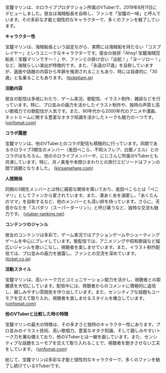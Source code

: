 宝鐘マリンは、ホロライブプロダクション所属のVTuberで、2019年8月11日にデビューしました。彼女は海賊船長を自称し、ファンを「宝鐘の一味」と呼んでいます。その多彩な才能と個性的なキャラクターで、多くのファンを魅了しています。

**キャラクター性**

宝鐘マリンは、海賊船長という設定ながら、実際には海賊船を持たない「コスプレイヤー」というユニークなキャラクターです。彼女の挨拶「Ahoy! 宝鐘海賊団船長！宝鐘マリンです～！」や、ファンとの掛け合い「出航！」「ヨーソロー！」など、海賊らしい演出が特徴的です。また、「永遠の17歳」を自称していますが、選曲や話題の内容から年齢を推測されることもあり、時には自虐的に「30歳」と名乗ることもあります。 ([ticketjam.jp](https://ticketjam.jp/magazine/music/youtuber-music/85469?utm_source=openai))

**活動内容**

彼女の配信は多岐にわたり、ゲーム実況、歌配信、イラスト制作、雑談などを行っています。特に、プロ並みの画力を活かしたイラスト制作や、独特の声質と高い歌唱力での歌配信が人気です。また、90年代から2000年代のアニメや漫画、ネットミームに関する豊富なオタク知識を活かしたトークも魅力の一つです。 ([vinfomat.com](https://vinfomat.com/2024/05/16/housyou_marin/?utm_source=openai))

**コラボ履歴**

宝鐘マリンは、他のVTuberとのコラボ配信も積極的に行っています。同期であるホロライブ3期生のメンバー（兎田ぺこら、不知火フレア、白銀ノエル）とのコラボはもちろん、他のホロライブメンバーや、にじさんじ所属のVTuberとも共演しています。特に、月ノ美兎や本間ひまわりとの旅行エピソードはファンの間で話題となりました。 ([kirisamehare.com](https://kirisamehare.com/houshou_marine/?utm_source=openai))

**人間関係**

同期の3期生メンバーとは特に親密な関係を築いており、兎田ぺこらとは「ぺこマリ」としてファンから愛されています。また、湊あくあを溺愛し、「あくたんのママ」を自称するなど、他のメンバーとも深い絆を持っています。さらに、天音かなたを「スパダリ（スーパーダーリン）」と呼び慕うなど、独特な交流も魅力です。 ([vtuber-ranking.net](https://vtuber-ranking.net/article/1?utm_source=openai))

**コンテンツのジャンル**

彼女のコンテンツは多彩で、ゲーム実況ではアクションゲームやシューティングゲームを中心にプレイしています。歌配信では、アニメソングや昭和歌謡など幅広いジャンルを歌いこなし、視聴者を楽しませています。また、イラスト制作配信では、プロ並みの画力を披露し、ファンとの交流を深めています。 ([ticket.co.jp](https://www.ticket.co.jp/entx/music/hosho-marin-inside/?utm_source=openai))

**活動スタイル**

宝鐘マリンは、高いトーク力とコミュニケーション能力を活かし、視聴者との距離感を大切にしています。配信中には、視聴者からのコメントに積極的に返信し、親しみやすい雰囲気を作り出しています。また、センシティブな話題もユーモアを交えて取り入れ、視聴者を楽しませるスタイルを確立しています。 ([vinfomat.com](https://vinfomat.com/2024/05/16/housyou_marin/?utm_source=openai))

**他のVTuberと比較した時の特徴**

宝鐘マリンの最大の特徴は、その多才さと独特のキャラクター性にあります。プロ並みのイラスト技術、高い歌唱力、豊富なオタク知識、そして親しみやすいトーク力を兼ね備えており、他のVTuberとは一線を画しています。また、センシティブな話題をユーモアを交えて取り入れることで、視聴者を飽きさせない工夫をしています。 ([vinfomat.com](https://vinfomat.com/2024/05/16/housyou_marin/?utm_source=openai))

総じて、宝鐘マリンは多彩な才能と個性的なキャラクターで、多くのファンを魅了し続けているVTuberです。 